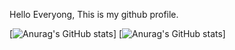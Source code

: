 Hello Everyong, 
This is my github profile.

[![Anurag's GitHub stats](https://github-readme-stats.vercel.app/api?username=ChitsanuphongCh&show_icons=true&theme=radical)]
[![Anurag's GitHub stats](https://github-readme-stats.vercel.app/api/top-langs/?username=ChitsanuphongCh&hide=javascript,html&show_icons=true&theme=radical)]
